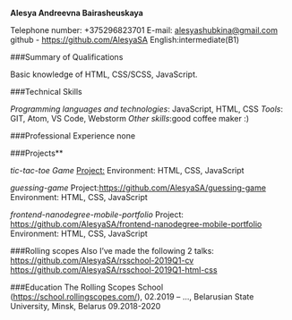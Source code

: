 **Alesya Andreevna Bairasheuskaya**

Telephone number: +375296823701
E-mail: alesyashubkina@gmail.com
github - https://github.com/AlesyaSA 
English:intermediate(B1)

###Summary of Qualifications

Basic knowledge of HTML, CSS/SCSS, JavaScript.

###Technical Skills

_Programming languages and technologies_: JavaScript, HTML, CSS
_Tools_: GIT, Atom, VS Code,  Webstorm
_Other skills_:good coffee maker :)

###Professional Experience
none

###Projects**

_tic-tac-toe Game_
[Project:](https://github.com/AlesyaSA/tic-tac-toe)
Environment: HTML, CSS, JavaScript

_guessing-game_
Project:https://github.com/AlesyaSA/guessing-game
Environment: HTML, CSS, JavaScript

_frontend-nanodegree-mobile-portfolio_
Project: https://github.com/AlesyaSA/frontend-nanodegree-mobile-portfolio
Environment: HTML, CSS, JavaScript



###Rolling scopes
Also I’ve made the following 2 talks:
https://github.com/AlesyaSA/rsschool-2019Q1-cv
https://github.com/AlesyaSA/rsschool-2019Q1-html-css

###Education
The Rolling Scopes School (https://school.rollingscopes.com/), 02.2019 – ..., 
Belarusian State University, Minsk, Belarus  09.2018-2020                                                                           

